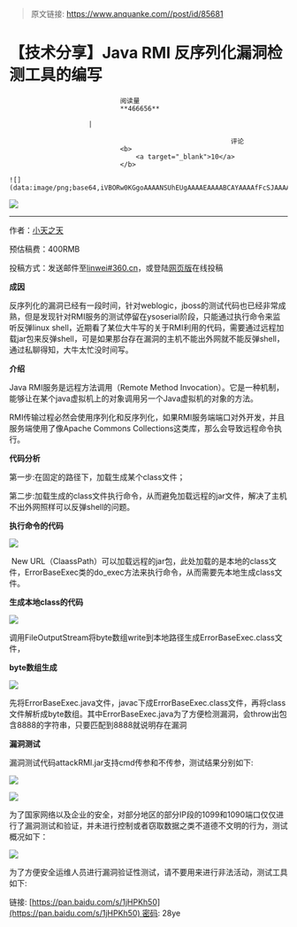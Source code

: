 > 原文链接: https://www.anquanke.com//post/id/85681 


# 【技术分享】Java RMI 反序列化漏洞检测工具的编写


                                阅读量   
                                **466656**
                            
                        |
                        
                                                            评论
                                <b>
                                    <a target="_blank">10</a>
                                </b>
                                                                                                                                    ![](data:image/png;base64,iVBORw0KGgoAAAANSUhEUgAAAAEAAAABCAYAAAAfFcSJAAAAAXNSR0IArs4c6QAAAARnQU1BAACxjwv8YQUAAAAJcEhZcwAADsQAAA7EAZUrDhsAAAANSURBVBhXYzh8+PB/AAffA0nNPuCLAAAAAElFTkSuQmCC)
                                                                                            



**[![](https://p2.ssl.qhimg.com/t01fdc0cbc0a08fabf3.png)](https://p2.ssl.qhimg.com/t01fdc0cbc0a08fabf3.png)**

****

作者：[小天之天](http://bobao.360.cn/member/contribute?uid=1432256886)

预估稿费：400RMB

投稿方式：发送邮件至[linwei#360.cn](mailto:linwei@360.cn)，或登陆[网页版](http://bobao.360.cn/contribute/index)在线投稿



**成因**

反序列化的漏洞已经有一段时间，针对weblogic，jboss的测试代码也已经非常成熟，但是发现针对RMI服务的测试停留在ysoserial阶段，只能通过执行命令来监听反弹linux shell，近期看了某位大牛写的关于RMI利用的代码，需要通过远程加载jar包来反弹shell，可是如果那台存在漏洞的主机不能出外网就不能反弹shell，通过私聊得知，大牛太忙没时间写。



**介绍**

Java RMI服务是远程方法调用（Remote Method Invocation）。它是一种机制，能够让在某个java虚拟机上的对象调用另一个Java虚拟机的对象的方法。

RMI传输过程必然会使用序列化和反序列化，如果RMI服务端端口对外开发，并且服务端使用了像Apache Commons Collections这类库，那么会导致远程命令执行。



**代码分析**

第一步:在固定的路径下，加载生成某个class文件；

第二步:加载生成的class文件执行命令，从而避免加载远程的jar文件，解决了主机不出外网照样可以反弹shell的问题。

**执行命令的代码**

[![](https://p3.ssl.qhimg.com/t012779fd363864c167.png)](https://p3.ssl.qhimg.com/t012779fd363864c167.png)

 New URL（ClaassPath）可以加载远程的jar包，此处加载的是本地的class文件，ErrorBaseExec类的do_exec方法来执行命令，从而需要先本地生成class文件。

**生成本地class的代码**

[![](https://p1.ssl.qhimg.com/t018df3b0cd5253526e.png)](https://p1.ssl.qhimg.com/t018df3b0cd5253526e.png)

调用FileOutputStream将byte数组write到本地路径生成ErrorBaseExec.class文件，

**byte数组生成**

[![](https://p0.ssl.qhimg.com/t01a3f51ab495424ce3.png)](https://p0.ssl.qhimg.com/t01a3f51ab495424ce3.png)

先将ErrorBaseExec.java文件，javac下成ErrorBaseExec.class文件，再将class文件解析成byte数组。其中ErrorBaseExec.java为了方便检测漏洞，会throw出包含8888的字符串，只要匹配到8888就说明存在漏洞



**漏洞测试**

漏洞测试代码attackRMI.jar支持cmd传参和不传参，测试结果分别如下:

[![](https://p4.ssl.qhimg.com/t01943221cf881cb4e5.png)](https://p4.ssl.qhimg.com/t01943221cf881cb4e5.png)

[![](https://p1.ssl.qhimg.com/t0134e7853e043a1d71.png)](https://p1.ssl.qhimg.com/t0134e7853e043a1d71.png)

为了国家网络以及企业的安全，对部分地区的部分IP段的1099和1090端口仅仅进行了漏洞测试和验证，并未进行控制或者窃取数据之类不道德不文明的行为，测试概况如下：

[![](https://p0.ssl.qhimg.com/t014b2afb08c723b831.png)](https://p0.ssl.qhimg.com/t014b2afb08c723b831.png)

为了方便安全运维人员进行漏洞验证性测试，请不要用来进行非法活动，测试工具如下:

链接: [https://pan.baidu.com/s/1jHPKh50](https://pan.baidu.com/s/1jHPKh50) 密码: 28ye

